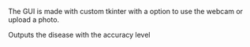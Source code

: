 The GUI is made with custom tkinter with a option to use the webcam or upload a photo. 

Outputs the disease with the accuracy level

